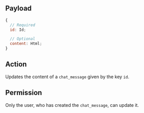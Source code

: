 ## Payload

```js
{
  // Required
  id: Id;

  // Optional
  content: Html;
}
```

## Action

Updates the content of a `chat_message` given by the key `id`.

## Permission

Only the user, who has created the `chat_message`, can update it.